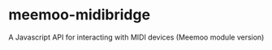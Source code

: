 meemoo-midibridge
=================

A Javascript API for interacting with MIDI devices (Meemoo module version)
